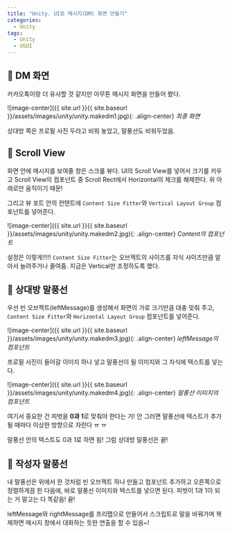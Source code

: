 ```yaml
---
title: "Unity. UI로 메시지(DM) 화면 만들기"
categories:
  - Unity
tags:
  - Unity
  - UGUI
---
```


## 🌟 DM 화면

카카오톡이랑 더 유사할 것 같지만 아무튼 메시지 화면을 만들어 봤다. 

![image-center]({{ site.url }}{{ site.baseurl }}/assets/images/unity/unity.makedm1.jpg){: .align-center}
_최종 화면_

상대방 쪽은 프로필 사진 두라고 비워 놓았고, 말풍선도 비워두었음.

## 🌟 Scroll View

화면 안에 메시지를 보여줄 창은 스크롤 뷰다. UI의 Scroll View를 넣어서 크기를 키우고 Scroll View의 컴포넌트 중 Scroll Rect에서 Horizontal의 체크를 해제한다. 위 아래로만 움직이기 때문!

그리고 뷰 포트 안의 컨텐트에 `Content Size Fitter`와 `Vertical Layout Group` 컴포넌트를 넣어준다.

![image-center]({{ site.url }}{{ site.baseurl }}/assets/images/unity/unity.makedm2.jpg){: .align-center}
_Content의 컴포넌트_

설정은 이렇게!!!!! `Content Size Fitter`는 오브젝트의 사이즈를 자식 사이즈만큼 알아서 늘려주거나 줄여줌. 지금은 Vertical만 조정하도록 했다.

## 🌟 상대방 말풍선

우선 빈 오브젝트(leftMessage)를 생성해서 화면의 가로 크기만큼 대충 맞춰 주고, `Content Size Fitter`와 `Horizontal Layout Group` 컴포넌트를 넣어준다.

![image-center]({{ site.url }}{{ site.baseurl }}/assets/images/unity/unity.makedm3.jpg){: .align-center}
_leftMessage의 컴포넌트_

프로필 사진이 들어갈 이미지 하나 넣고 말풍선이 될 이미지와 그 자식에 텍스트를 넣는다.

![image-center]({{ site.url }}{{ site.baseurl }}/assets/images/unity/unity.makedm4.jpg){: .align-center}
_말풍선 이미지의 컴포넌트_

여기서 중요한 건 피벗을 **0과 1**로 맞춰야 한다는 거! 안 그러면 말풍선에 텍스트가 추가될 때마다 이상한 방향으로 자란다 ㅠ ㅠ

말풍선 안의 텍스트도 0과 1로 하면 됨! 그럼 상대방 말풍선은 끝!

## 🌟 작성자 말풍선

내 말풍선은 위에서 한 것처럼 빈 오브젝트 하나 만들고 컴포넌트 추가하고 오른쪽으로 정렬하게끔 한 다음에, 바로 말풍선 이미지와 텍스트를 넣으면 된다. 피벗이 1과 1이 되는 거 말고는 다 똑같음! 끝!

leftMessage와 rightMessage를 프리팹으로 만들어서 스크립트로 말을 바꿔가며 복제하면 메시지 창에서 대화하는 듯한 연출을 할 수 있음~!